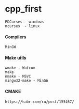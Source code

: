 # cpp_first

    PDCurses - windows
    ncurses  - linux
    
#### Compilers
    
    MinGW 
   
#### Make utils
    
    wmake - Watcom
    make
    nmake - MSVC
    mingw32-make - MinGW
    
#### CMAKE
    
    https://habr.com/ru/post/155467/    